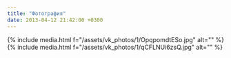 ```yaml
---
title: "Фотография"
date: 2013-04-12 21:42:00 +0300
---
```



{% include media.html f="/assets/vk_photos/1/OpqpomdtESo.jpg" alt="" %}
{% include media.html f="/assets/vk_photos/1/qCFLNUi6zsQ.jpg" alt="" %}
